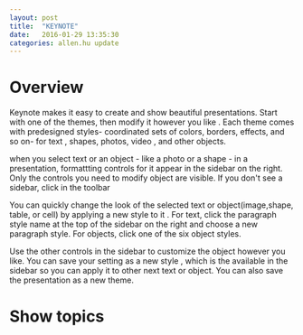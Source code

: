 ```yaml
---
layout: post
title:  "KEYNOTE"
date:   2016-01-29 13:35:30
categories: allen.hu update
---
```



# Overview


Keynote makes it easy to create and show  beautiful  presentations. Start with  one of the themes, then modify it however you like . Each theme comes with predesigned styles- coordinated sets of colors, borders, effects, and so on- for text , shapes, photos, video , and other objects.

when you select text or an object - like a photo or a shape -  in a presentation, formattting controls for it appear in the sidebar on the right. Only the controls you need to modify object are visible. If you don't see a sidebar, click in the toolbar

You can quickly change the look of the selected text or object(image,shape, table,  or cell) by applying a new style to it . For  text, click the paragraph style name at the top of the sidebar on the right and choose a new paragraph style. For objects, click one  of the six object styles.

Use the other controls in the sidebar to customize the object however you like. You can save your setting as a new style , which is the available in the sidebar so you can apply it to other next text or object. You can also save the presentation as a new theme.

# Show topics

